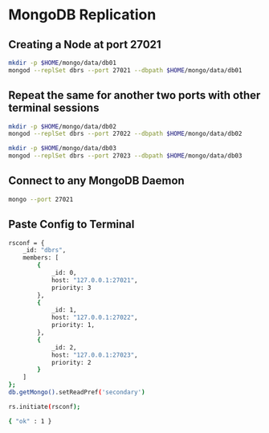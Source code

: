 # MongoDB Replication

## Creating a Node at port 27021
```bash
mkdir -p $HOME/mongo/data/db01
mongod --replSet dbrs --port 27021 --dbpath $HOME/mongo/data/db01
```

## Repeat the same for another two ports with other terminal sessions
```bash
mkdir -p $HOME/mongo/data/db02
mongod --replSet dbrs --port 27022 --dbpath $HOME/mongo/data/db02
```

```bash
mkdir -p $HOME/mongo/data/db03
mongod --replSet dbrs --port 27023 --dbpath $HOME/mongo/data/db03
```

## Connect to any MongoDB Daemon
```bash
mongo --port 27021
```

## Paste Config to Terminal
```bash
rsconf = {
    _id: "dbrs",
    members: [
        {
            _id: 0,
            host: "127.0.0.1:27021",
            priority: 3
        },
        {
            _id: 1,
            host: "127.0.0.1:27022",
            priority: 1,
        },
        {
            _id: 2,
            host: "127.0.0.1:27023",
            priority: 2
        }
    ]
};
db.getMongo().setReadPref('secondary')
```

```bash
rs.initiate(rsconf);

{ "ok" : 1 }
```